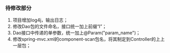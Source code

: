 ### 待修改部分

1. 项目增加log4j，输出日志；
2. 修改Dao包的文件命名，接口统一加上前缀“I”；
3. Dao接口中传递的单参数，统一加上@Param("param_name")；
4. 修改spring-mvc.xml的component-scan包名，将其制定到Controller的上上一层包；

